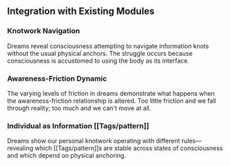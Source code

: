 ## Integration with Existing Modules

### Knotwork Navigation

Dreams reveal consciousness attempting to navigate information knots without the usual physical anchors. The struggle occurs because consciousness is accustomed to using the body as its interface.

### Awareness-Friction Dynamic

The varying levels of friction in dreams demonstrate what happens when the awareness-friction relationship is altered. Too little friction and we fall through reality; too much and we can't move at all.

### Individual as Information [[Tags/pattern]]

Dreams show our personal knotwork operating with different rules—revealing which [[Tags/pattern]]s are stable across states of consciousness and which depend on physical anchoring.